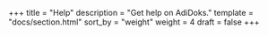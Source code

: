 +++
title = "Help"
description = "Get help on AdiDoks."
template = "docs/section.html"
sort_by = "weight"
weight = 4
draft = false
+++
